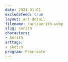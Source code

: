 ```yaml
---
date: 2021-01-01
excludefeed: true
layout: art-detail
filename: /art/aerith.webp
slug: aerith
characters:
- Aerith
arttags:
- sketch
program: Procreate
---
```

